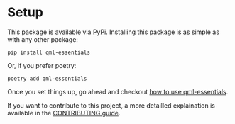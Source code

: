 # Setup

This package is available via [PyPi](https://pypi.org/project/qml-essentials/).
Installing this package is as simple as with any other package:

`pip install qml-essentials`

Or, if you prefer poetry:

`poetry add qml-essentials`

Once you set things up, go ahead and checkout [how to use qml-essentials](https://cirkiters.github.io/qml-essentials/usage/).

If you want to contribute to this project, a more detailled explaination is available in the [CONTRIBUTING guide](https://github.com/cirKITers/qml-essentials/blob/main/CONTRIBUTING.md). 